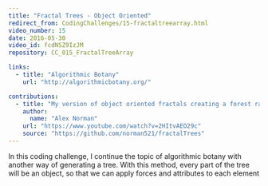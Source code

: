 ```yaml
---
title: "Fractal Trees - Object Oriented"
redirect_from: CodingChallenges/15-fractaltreearray.html
video_number: 15
date: 2016-05-30
video_id: fcdNSZ9IzJM
repository: CC_015_FractalTreeArray

links:
  - title: "Algorithmic Botany"
    url: "http://algorithmicbotany.org/"

contributions:
  - title: "My version of object oriented fractals creating a forest randomly"
    author:
      name: "Alex Norman"
    url: "https://www.youtube.com/watch?v=2HItvAEO29c"
    source: "https://github.com/norman521/fractalTrees"
---
```


In this coding challenge, I continue the topic of algorithmic botany with another way of generating a tree. With this method, every part of the tree will be an object, so that we can apply forces and attributes to each element

